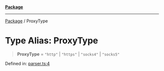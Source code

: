 [**Package**](../README.md)

***

[Package](../globals.md) / ProxyType

# Type Alias: ProxyType

> **ProxyType** = `"http"` \| `"https"` \| `"socks4"` \| `"socks5"`

Defined in: [parser.ts:4](https://github.com/AlexXanderGrib/proxy-master/blob/d9889b922817ac03c7a235b832a590a4ef34fb55/src/parser.ts#L4)
